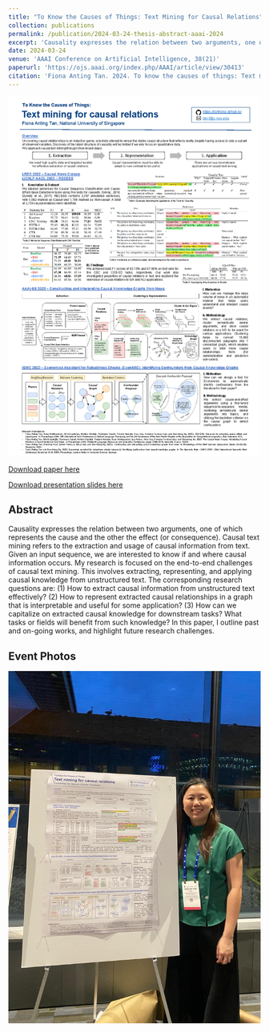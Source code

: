 ```yaml
---
title: "To Know the Causes of Things: Text Mining for Causal Relations"
collection: publications
permalink: /publication/2024-03-24-thesis-abstract-aaai-2024
excerpt: 'Causality expresses the relation between two arguments, one of which represents the cause and the other the effect (or consequence). Causal text mining refers to the extraction and usage of causal information from text. Given an input sequence, we are interested to know if and where causal information occurs. My research is focused on the end-to-end challenges of causal text mining. This involves extracting, representing, and applying causal knowledge from unstructured text. The corresponding research questions are: (1) How to extract causal information from unstructured text effectively? (2) How to represent extracted causal relationships in a graph that is interpretable and useful for some application? (3) How can we capitalize on extracted causal knowledge for downstream tasks? What tasks or fields will benefit from such knowledge? In this paper, I outline past and on-going works, and highlight future research challenges.'
date: 2024-03-24
venue: 'AAAI Conference on Artificial Intelligence, 38(21)'
paperurl: 'https://ojs.aaai.org/index.php/AAAI/article/view/30413'
citation: 'Fiona Anting Tan. 2024. To know the causes of things: Text mining for causal relations. In Thirty-Eighth AAAI Conference on Artificial Intelligence, AAAI 2024, Thirty-Sixth Conference on Innovative Applications of Artificial Intelligence, IAAI 2024, Fourteenth Symposium on Educational Advances in Artificial Intelligence, EAAI 2014, February 20-27, 2024, Vancouver, Canada, pages 23425–23426. AAAI Press.'
---
```


<img src='../images/posters/ThesisAbstract_AAAI-DC_2024_Poster.png' width=800>


<a href='https://ojs.aaai.org/index.php/AAAI/article/view/30413'>Download paper here</a>

<a href='../files/slides/ThesisAbstract_AAAI-DC_2024.pdf'>Download presentation slides here</a>

<h2>Abstract</h2>
Causality expresses the relation between two arguments, one of which represents the cause and the other the effect (or consequence). Causal text mining refers to the extraction and usage of causal information from text. Given an input sequence, we are interested to know if and where causal information occurs. My research is focused on the end-to-end challenges of causal text mining. This involves extracting, representing, and applying causal knowledge from unstructured text. The corresponding research questions are: (1) How to extract causal information from unstructured text effectively? (2) How to represent extracted causal relationships in a graph that is interpretable and useful for some application? (3) How can we capitalize on extracted causal knowledge for downstream tasks? What tasks or fields will benefit from such knowledge? In this paper, I outline past and on-going works, and highlight future research challenges.

<h2>Event Photos</h2>

<img src='../images/events/ThesisAbstract_AAAI-DC_2024_P1.jpg' width=800>
